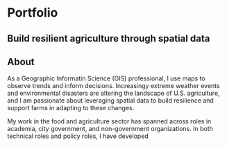 # Portfolio
## Build resilient agriculture through spatial data

## About
As a Geographic Informatin Science (GIS) professional, I use maps to observe trends and inform decisions. Increasingy extreme weather events and environmental disasters are altering the landscape of U.S. agriculture, and I am passionate about leveraging spatial data to build resilience and support farms in adapting to these changes. 

My work in the food and agriculture sector has spanned across roles in academia, city government, and non-government organizations. In both technical roles and policy roles, I have developed 
